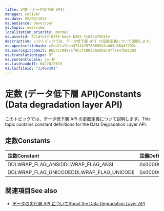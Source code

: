 ```yaml
---
title: 定数 (データ低下層 API)
manager: soliver
ms.date: 03/09/2015
ms.audience: Developer
ms.topic: overview
localization_priority: Normal
ms.assetid: 541dfe13-0f85-bac6-b302-fc044a75631e
description: このトピックでは、データ低下層 API の定数定義について説明します。
ms.openlocfilehash: c2ad2fa7eba374fb7878609943ab63e684d1702c
ms.sourcegitcommit: 8657170d071f9bcf680aba50b9c07f2a4fb82283
ms.translationtype: MT
ms.contentlocale: ja-JP
ms.lasthandoff: 04/28/2019
ms.locfileid: "33408391"
---
```

# <a name="constants-data-degradation-layer-api"></a><span data-ttu-id="82be4-103">定数 (データ低下層 API)</span><span class="sxs-lookup"><span data-stu-id="82be4-103">Constants (Data degradation layer API)</span></span>

<span data-ttu-id="82be4-104">このトピックでは、データ低下層 API の定数定義について説明します。</span><span class="sxs-lookup"><span data-stu-id="82be4-104">This topic contains constant definitions for the Data Degradation Layer API.</span></span>
  
## <a name="constants"></a><span data-ttu-id="82be4-105">定数</span><span class="sxs-lookup"><span data-stu-id="82be4-105">Constants</span></span>

|<span data-ttu-id="82be4-106">**定数**</span><span class="sxs-lookup"><span data-stu-id="82be4-106">**Constant**</span></span>|<span data-ttu-id="82be4-107">**定義**</span><span class="sxs-lookup"><span data-stu-id="82be4-107">**Definition**</span></span>|
|:-----|:-----|
|<span data-ttu-id="82be4-108">DDLWRAP_FLAG_ANSI</span><span class="sxs-lookup"><span data-stu-id="82be4-108">DDLWRAP_FLAG_ANSI</span></span>  <br/> |<span data-ttu-id="82be4-109">0x00000001</span><span class="sxs-lookup"><span data-stu-id="82be4-109">0x00000001</span></span>  <br/> |
|<span data-ttu-id="82be4-110">DDLWRAP_FLAG_UNICODE</span><span class="sxs-lookup"><span data-stu-id="82be4-110">DDLWRAP_FLAG_UNICODE</span></span>  <br/> |<span data-ttu-id="82be4-111">0x00000002</span><span class="sxs-lookup"><span data-stu-id="82be4-111">0x00000002</span></span>  <br/> |
   
## <a name="see-also"></a><span data-ttu-id="82be4-112">関連項目</span><span class="sxs-lookup"><span data-stu-id="82be4-112">See also</span></span>

- [<span data-ttu-id="82be4-113">データの劣化層 API について</span><span class="sxs-lookup"><span data-stu-id="82be4-113">About the Data Degradation Layer API</span></span>](about-the-data-degradation-layer-api.md)

